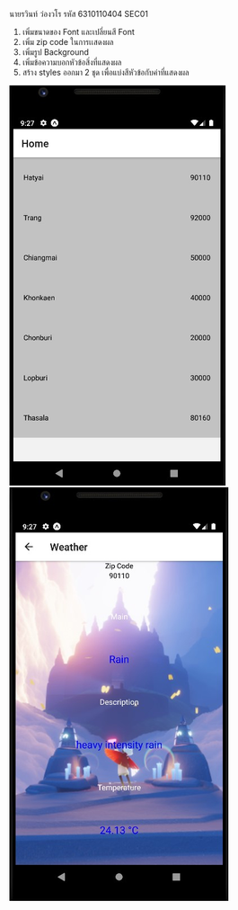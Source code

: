 นายรวินท์ ว่องวโร รหัส 6310110404 SEC01

1. เพิ่มขนาดของ Font และเปลี่ยนสี Font
2. เพิ่ม zip code ในการเเสดงผล
3. เพิ่มรูป Background
4. เพิ่มข้อความบอกหัวข้อสิ่งที่แสดงผล
5. สร้าง styles ออกมา 2 ชุด เพื่อแบ่งสีหัวข้อกับค่าที่แสดงผล
  		 
![Logo](https://raw.githubusercontent.com/poomravint/React-native/main/submission1.jpg)
![Logo](https://raw.githubusercontent.com/poomravint/React-native/main/submission2.jpg)